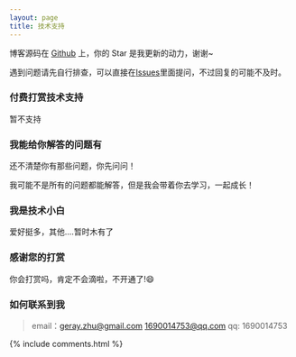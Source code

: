 ```yaml
---
layout: page
title: 技术支持 
---
```


博客源码在 <a target="_blank" href='https://github.com/geray-zsg/geray-zsg.github.io/'>Github</a> 上，你的 Star 是我更新的动力，谢谢~


遇到问题请先自行排查，可以直接在[Issues](https://github.com/geray-zsg/geray-zsg.github.io/issues)里面提问，不过回复的可能不及时。

<h3> 付费打赏技术支持 </h3>

暂不支持


<h3> 我能给你解答的问题有 </h3>

还不清楚你有那些问题，你先问问！

我可能不是所有的问题都能解答，但是我会带着你去学习，一起成长！

<h3> 我是技术小白 </h3>

爱好挺多，其他....暂时木有了


<h3> 感谢您的打赏 </h3> 

你会打赏吗，肯定不会滴啦，不开通了!😄
<!-- 支付二维码 -->
<!-- ![WeChat](/images/payimg/WeChat.png) -->
<!-- ![zhifubao](/images/payimg/zhifubao.png) -->

<h3> 如何联系到我 </h3>

> email：geray.zhu@gmail.com 
>              1690014753@qq.com 
> qq: 1690014753 


{% include comments.html %}

